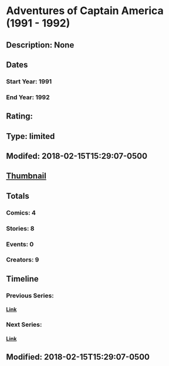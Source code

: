 # Adventures of Captain America (1991 - 1992)
## Description: None
## Dates
### Start Year: 1991
### End Year: 1992
## Rating: 
## Type: limited
## Modifed: 2018-02-15T15:29:07-0500
## [Thumbnail](http://i.annihil.us/u/prod/marvel/i/mg/6/d0/5a85e75237ab9.jpg)
## Totals
### Comics: 4
### Stories: 8
### Events: 0
### Creators: 9
## Timeline
### Previous Series: 
#### [Link]()
### Next Series: 
#### [Link]()
## Modified: 2018-02-15T15:29:07-0500